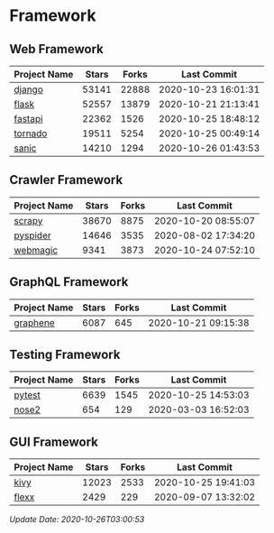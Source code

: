 # Framework

## Web Framework
| Project Name | Stars | Forks | Last Commit |
| ------------ | ----- | ----- | ----------- |
| [django](https://github.com/django/django) | 53141 | 22888 | 2020-10-23 16:01:31 |
| [flask](https://github.com/pallets/flask) | 52557 | 13879 | 2020-10-21 21:13:41 |
| [fastapi](https://github.com/tiangolo/fastapi) | 22362 | 1526 | 2020-10-25 18:48:12 |
| [tornado](https://github.com/tornadoweb/tornado) | 19511 | 5254 | 2020-10-25 00:49:14 |
| [sanic](https://github.com/huge-success/sanic) | 14210 | 1294 | 2020-10-26 01:43:53 |

## Crawler Framework
| Project Name | Stars | Forks | Last Commit |
| ------------ | ----- | ----- | ----------- |
| [scrapy](https://github.com/scrapy/scrapy) | 38670 | 8875 | 2020-10-20 08:55:07 |
| [pyspider](https://github.com/binux/pyspider) | 14646 | 3535 | 2020-08-02 17:34:20 |
| [webmagic](https://github.com/code4craft/webmagic) | 9341 | 3873 | 2020-10-24 07:52:10 |

## GraphQL Framework
| Project Name | Stars | Forks | Last Commit |
| ------------ | ----- | ----- | ----------- |
| [graphene](https://github.com/graphql-python/graphene) | 6087 | 645 | 2020-10-21 09:15:38 |

## Testing Framework
| Project Name | Stars | Forks | Last Commit |
| ------------ | ----- | ----- | ----------- |
| [pytest](https://github.com/pytest-dev/pytest) | 6639 | 1545 | 2020-10-25 14:53:03 |
| [nose2](https://github.com/nose-devs/nose2) | 654 | 129 | 2020-03-03 16:52:03 |

## GUI Framework
| Project Name | Stars | Forks | Last Commit |
| ------------ | ----- | ----- | ----------- |
| [kivy](https://github.com/kivy/kivy) | 12023 | 2533 | 2020-10-25 19:41:03 |
| [flexx](https://github.com/flexxui/flexx) | 2429 | 229 | 2020-09-07 13:32:02 |

*Update Date: 2020-10-26T03:00:53*
